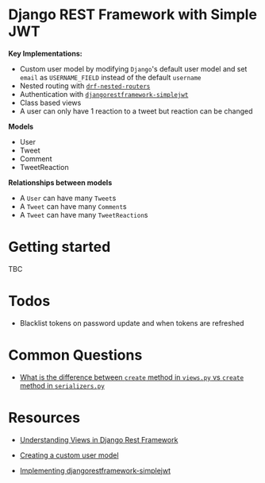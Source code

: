 # Django REST Framework with Simple JWT

**Key Implementations:**
- Custom user model by modifying `Django`'s default user model and set `email` as `USERNAME_FIELD` instead of the default `username`
- Nested routing with [`drf-nested-routers`](https://github.com/alanjds/drf-nested-routers)
- Authentication with [`djangorestframework-simplejwt`](https://github.com/jazzband/djangorestframework-simplejwt)
- Class based views
- A user can only have 1 reaction to a tweet but reaction can be changed

**Models**
- User
- Tweet
- Comment
- TweetReaction

**Relationships between models**

- A `User` can have many `Tweet`s
- A `Tweet` can have many `Comment`s
- A `Tweet` can have many `TweetReaction`s

# Getting started

TBC

# Todos

- Blacklist tokens on password update and when tokens are refreshed

# Common Questions

- [What is the difference between `create` method in `views.py` vs `create` method in `serializers.py`](https://stackoverflow.com/questions/63630590/drf-create-method-in-viewset-or-in-serializer)

# Resources

- [Understanding Views in Django Rest Framework](https://testdriven.io/blog/drf-views-part-1/)

- [Creating a custom user model](https://testdriven.io/blog/django-custom-user-model/)

- [Implementing djangorestframework-simplejwt](https://medium.com/django-rest/django-rest-framework-jwt-authentication-94bee36f2af8)

